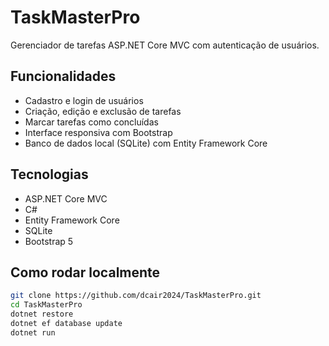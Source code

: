 # TaskMasterPro

Gerenciador de tarefas ASP.NET Core MVC com autenticação de usuários.

## Funcionalidades

- Cadastro e login de usuários
- Criação, edição e exclusão de tarefas
- Marcar tarefas como concluídas
- Interface responsiva com Bootstrap
- Banco de dados local (SQLite) com Entity Framework Core

## Tecnologias

- ASP.NET Core MVC
- C#
- Entity Framework Core
- SQLite
- Bootstrap 5

## Como rodar localmente

```bash
git clone https://github.com/dcair2024/TaskMasterPro.git
cd TaskMasterPro
dotnet restore
dotnet ef database update
dotnet run
